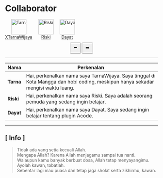 # Collaborator
<div style="overflow-x: auto; white-space: nowrap; width: 100%; position: relative;">
  <div id="profile-container" style="display: inline-flex; gap: 20px; align-items: center;">
    <div class="profile" style="text-align: center;">
      <img src="https://github.com/XTarnaWijaya.png" alt="TarnaWijaya" width="50" height="50"><br>
      <a href="https://github.com/XTarnaWijaya">XTarnaWijaya</a>
    </div>
    <div class="profile" style="text-align: center;">
      <img src="https://github.com/hanzxploit620.png" alt="Riski" width="50" height="50"><br>
      <a href="https://github.com/hanzxploit620">Riski</a>
    </div>
    <div class="profile" style="text-align: center;">
      <img src="https://github.com/ZVex-Dev.png" alt="Dayat" width="50" height="50"><br>
      <a href="https://github.com/ZVex-Dev">Dayat</a>
    </div>
  </div>
</div>

<div style="text-align: center; margin-top: 10px;">
  <button onclick="scrollLeft()" style="padding: 5px 10px;">⬅️</button>
  <button onclick="scrollRight()" style="padding: 5px 10px;">➡️</button>
</div>

<script>
  function scrollLeft() {
    document.getElementById('profile-container').scrollBy({ left: -100, behavior: 'smooth' });
  }

  function scrollRight() {
    document.getElementById('profile-container').scrollBy({ left: 100, behavior: 'smooth' });
  }
</script>

---

| Nama   | Perkenalan |
|--------|-----------|
| **Tarna**  | Hai, perkenalkan nama saya TarnaWijaya. Saya tinggal di Kota Mangga dan hobi coding, meskipun hanya sekadar mengisi waktu luang. |
| **Riski**  | Hai, perkenalkan nama saya Riski. Saya adalah seorang pemuda yang sedang ingin belajar. |
| **Dayat**  | Hai, perkenalkan nama saya Dayat. Saya sedang ingin belajar tentang plugin Acode. |

---

## [ Info ]

> Tidak ada yang setia kecuali Allah.  
> Mengapa Allah? Karena Allah menjagamu sampai tua nanti.  
> Walaupun kamu banyak berbuat dosa, Allah tetap menyayangimu.  
> Ayolah kawan, tobatlah.  
> Sebentar lagi mau puasa dan tetap jaga sholat serta zikhirmu, kawan.
